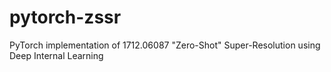 # pytorch-zssr
PyTorch implementation of 1712.06087  "Zero-Shot" Super-Resolution using Deep Internal Learning
